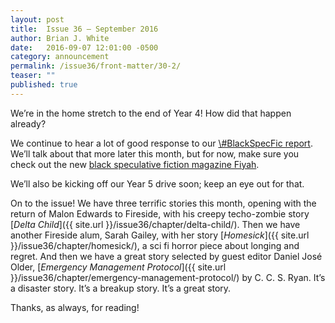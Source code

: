 ```yaml
---
layout: post
title:  Issue 36 — September 2016
author: Brian J. White
date:   2016-09-07 12:01:00 -0500
category: announcement
permalink: /issue36/front-matter/30-2/
teaser: ""
published: true
---
```


We’re in the home stretch to the end of Year 4! How did that happen already?

We continue to hear a lot of good response to our [\\#BlackSpecFic report](https://medium.com/fireside-fiction-company/blackspecfic-571c00033717#.mu0so6wxm). We’ll talk about that more  later this month, but for now, make sure you check out the new [black speculative fiction magazine Fiyah](http://www.fiyahlitmag.com/).

We’ll also be kicking off our Year 5 drive soon; keep an eye out for that.

On to the issue! We have three terrific stories this month, opening with the return of Malon Edwards to Fireside, with his creepy techo-zombie story [_Delta Child_]({{ site.url }}/issue36/chapter/delta-child/).  Then we have another Fireside alum, Sarah Gailey, with her story [_Homesick_]({{ site.url }}/issue36/chapter/homesick/), a sci fi horror piece about longing and regret. And then we have a great story selected by guest editor Daniel José Older, [_Emergency Management Protocol_]({{ site.url }}/issue36/chapter/emergency-management-protocol/) by C. C. S. Ryan. It’s a disaster story. It’s a breakup story. It’s a great story.

Thanks, as always, for reading!
